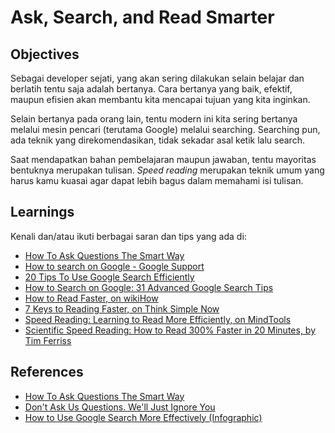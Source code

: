 # Ask, Search, and Read Smarter

## Objectives

Sebagai developer sejati, yang akan sering dilakukan selain belajar dan berlatih tentu saja adalah bertanya. Cara bertanya yang baik, efektif, maupun efisien akan membantu kita mencapai tujuan yang kita inginkan.

Selain bertanya pada orang lain, tentu modern ini kita sering bertanya melalui mesin pencari (terutama Google) melalui searching. Searching pun, ada teknik yang direkomendasikan, tidak sekadar asal ketik lalu search.

Saat mendapatkan bahan pembelajaran maupun jawaban, tentu mayoritas bentuknya merupakan tulisan. _Speed reading_ merupakan teknik umum yang harus kamu kuasai agar dapat lebih bagus dalam memahami isi tulisan.

## Learnings

Kenali dan/atau ikuti berbagai saran dan tips yang ada di:

- [How To Ask Questions The Smart Way](http://c2.com/cgi/wiki?HowToAskQuestionsTheSmartWay)
- [How to search on Google - Google Support](https://support.google.com/websearch/answer/134479)
- [20 Tips To Use Google Search Efficiently](http://www.lifehack.org/articles/technology/20-tips-use-google-search-efficiently.html)
- [How to Search on Google: 31 Advanced Google Search Tips](http://blog.hubspot.com/blog/tabid/6307/bid/1264/12-Quick-Tips-To-Search-Google-Like-An-Expert.aspx)
- [How to Read Faster, on wikiHow](http://www.wikihow.com/Read-Faster)
- [7 Keys to Reading Faster, on Think Simple Now](http://thinksimplenow.com/productivity/7-keys-to-reading-faster)
- [Speed Reading: Learning to Read More Efficiently, on MindTools](https://www.mindtools.com/speedrd.html)
- [Scientific Speed Reading: How to Read 300% Faster in 20 Minutes, by Tim Ferriss](http://fourhourworkweek.com/2009/07/30/speed-reading-and-accelerated-learning)

## References

- [How To Ask Questions The Smart Way](http://www.catb.org/~esr/faqs/smart-questions.html)
- [Don't Ask Us Questions. We'll Just Ignore You](https://blog.codinghorror.com/dont-ask-us-questions-well-just-ignore-you/)
- [How to Use Google Search More Effectively (Infographic)](http://mashable.com/2011/11/24/google-search-infographic)
